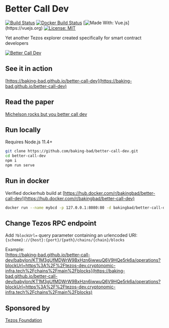 # Better Call Dev
[![Build Status](https://travis-ci.org/baking-bad/better-call-dev.svg?branch=master)](https://travis-ci.org/baking-bad/better-call-dev)
[![Docker Build Status](https://img.shields.io/docker/cloud/build/bakingbad/better-call-dev)](https://hub.docker.com/r/bakingbad/better-call-dev)
[![Made With: Vue.js](https://img.shields.io/badge/vue-2.6.10-green.svg?)](https://vuejs.org)
[![License: MIT](https://img.shields.io/badge/License-MIT-yellow.svg)](https://opensource.org/licenses/MIT)

Yet another Tezos explorer created specifically for smart contract developers

[![Better Call Dev](https://miro.medium.com/max/1632/1*shi7Y-RVeMCbozwk2rzbsQ.png)](https://baking-bad.github.io/better-call-dev)

## See it in action
[https://baking-bad.github.io/better-call-dev](https://baking-bad.github.io/better-call-dev)

## Read the paper
[Michelson rocks but you better call dev](https://medium.com/coinmonks/michelson-rocks-but-you-better-call-dev-e23cd32a299a)

## Run locally
Requires Node.js 11.4+

```bash
git clone https://github.com/baking-bad/better-call-dev.git
cd better-call-dev
npm i
npm run serve
```

## Run in docker
Verified dockerhub build at [https://hub.docker.com/r/bakingbad/better-call-dev](https://hub.docker.com/r/bakingbad/better-call-dev)

```bash
docker run --name mybcd -p 127.0.0.1:8080:80 -d bakingbad/better-call-dev
```

## Change Tezos RPC endpoint

Add `?blockUrl=` query parameter containing an urlencoded URI:  
`{scheme}://{host}:{port}/{path}/chains/{chain}/blocks`  

Example:  
[https://baking-bad.github.io/better-call-dev/babylon/KT1M3gUfMDWrW9BxHzn6iwwuQ6V9HQe5rk6a/operations?blockUrl=https%3A%2F%2Ftezos-dev.cryptonomic-infra.tech%2Fchains%2Fmain%2Fblocks](https://baking-bad.github.io/better-call-dev/babylon/KT1M3gUfMDWrW9BxHzn6iwwuQ6V9HQe5rk6a/operations?blockUrl=https%3A%2F%2Ftezos-dev.cryptonomic-infra.tech%2Fchains%2Fmain%2Fblocks)

## Sponsored by
[Tezos Foundation](https://tezos.foundation/)

